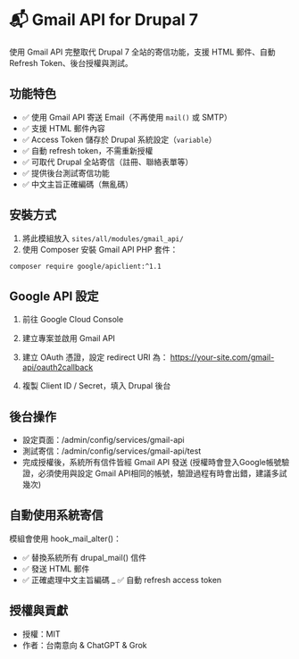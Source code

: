 # 📬 Gmail API for Drupal 7

使用 Gmail API 完整取代 Drupal 7 全站的寄信功能，支援 HTML 郵件、自動 Refresh Token、後台授權與測試。

## 功能特色

- ✅ 使用 Gmail API 寄送 Email（不再使用 `mail()` 或 SMTP）
- ✅ 支援 HTML 郵件內容
- ✅ Access Token 儲存於 Drupal 系統設定（`variable`）
- ✅ 自動 refresh token，不需重新授權
- ✅ 可取代 Drupal 全站寄信（註冊、聯絡表單等）
- ✅ 提供後台測試寄信功能
- ✅ 中文主旨正確編碼（無亂碼）

## 安裝方式

1. 將此模組放入 `sites/all/modules/gmail_api/`
2. 使用 Composer 安裝 Gmail API PHP 套件：

```bash
composer require google/apiclient:^1.1
```

## Google API 設定

1. 前往 Google Cloud Console
2. 建立專案並啟用 Gmail API
3. 建立 OAuth 憑證，設定 redirect URI 為：
https://your-site.com/gmail-api/oauth2callback

4. 複製 Client ID / Secret，填入 Drupal 後台

## 後台操作
- 設定頁面：/admin/config/services/gmail-api
- 測試寄信：/admin/config/services/gmail-api/test
- 完成授權後，系統所有信件皆經 Gmail API 發送 (授權時會登入Google帳號驗證，必須使用與設定 Gmail API相同的帳號，驗證過程有時會出錯，建議多試幾次)

## 自動使用系統寄信
模組會使用 hook_mail_alter()：
- ✅ 替換系統所有 drupal_mail() 信件
- ✅ 發送 HTML 郵件
- ✅ 正確處理中文主旨編碼
_ ✅ 自動 refresh access token

## 授權與貢獻
- 授權：MIT
- 作者：台南意向 & ChatGPT & Grok
